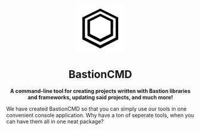 <p align="center"><img image-rendering="pixelated" height="128px" width="128px" src="graphics/BastionCMD_Logo.png">
<h1 align="center">BastionCMD</h1>
<p align="center"><strong>A command-line tool for creating projects written with Bastion libraries and frameworks, updating said projects, and much more!</strong></p>
We have created BastionCMD so that you can simply use our tools in one convenient console application. Why have a ton of seperate tools, when you can have them all in one neat package?